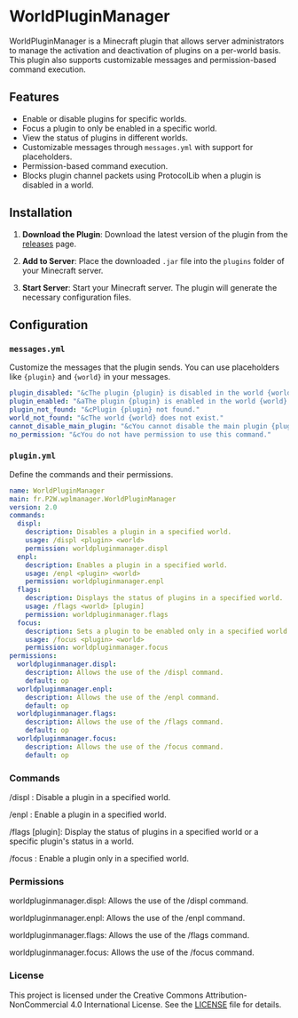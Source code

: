 # WorldPluginManager

WorldPluginManager is a Minecraft plugin that allows server administrators to manage the activation and deactivation of plugins on a per-world basis. This plugin also supports customizable messages and permission-based command execution.

## Features

- Enable or disable plugins for specific worlds.
- Focus a plugin to only be enabled in a specific world.
- View the status of plugins in different worlds.
- Customizable messages through `messages.yml` with support for placeholders.
- Permission-based command execution.
- Blocks plugin channel packets using ProtocolLib when a plugin is disabled in a world.

## Installation

1. **Download the Plugin**: Download the latest version of the plugin from the [releases](https://www.spigotmc.org/resources/world-plugin-manager.118225/) page.

2. **Add to Server**: Place the downloaded `.jar` file into the `plugins` folder of your Minecraft server.

3. **Start Server**: Start your Minecraft server. The plugin will generate the necessary configuration files.

## Configuration

### `messages.yml`

Customize the messages that the plugin sends. You can use placeholders like `{plugin}` and `{world}` in your messages.

```yaml
plugin_disabled: "&cThe plugin {plugin} is disabled in the world {world}."
plugin_enabled: "&aThe plugin {plugin} is enabled in the world {world}."
plugin_not_found: "&cPlugin {plugin} not found."
world_not_found: "&cThe world {world} does not exist."
cannot_disable_main_plugin: "&cYou cannot disable the main plugin {plugin} in any world."
no_permission: "&cYou do not have permission to use this command."
```
### `plugin.yml`

Define the commands and their permissions.

```yaml
name: WorldPluginManager
main: fr.P2W.wplmanager.WorldPluginManager
version: 2.0
commands:
  displ:
    description: Disables a plugin in a specified world.
    usage: /displ <plugin> <world>
    permission: worldpluginmanager.displ
  enpl:
    description: Enables a plugin in a specified world.
    usage: /enpl <plugin> <world>
    permission: worldpluginmanager.enpl
  flags:
    description: Displays the status of plugins in a specified world.
    usage: /flags <world> [plugin]
    permission: worldpluginmanager.flags
  focus:
    description: Sets a plugin to be enabled only in a specified world.
    usage: /focus <plugin> <world>
    permission: worldpluginmanager.focus
permissions:
  worldpluginmanager.displ:
    description: Allows the use of the /displ command.
    default: op
  worldpluginmanager.enpl:
    description: Allows the use of the /enpl command.
    default: op
  worldpluginmanager.flags:
    description: Allows the use of the /flags command.
    default: op
  worldpluginmanager.focus:
    description: Allows the use of the /focus command.
    default: op
```

### Commands

/displ <plugin> <world>: Disable a plugin in a specified world.

/enpl <plugin> <world>: Enable a plugin in a specified world.

/flags <world> [plugin]: Display the status of plugins in a specified world or a specific plugin's status in a world.

/focus <plugin> <world>: Enable a plugin only in a specified world.

### Permissions

worldpluginmanager.displ: Allows the use of the /displ command.

worldpluginmanager.enpl: Allows the use of the /enpl command.

worldpluginmanager.flags: Allows the use of the /flags command.

worldpluginmanager.focus: Allows the use of the /focus command.


### License

This project is licensed under the Creative Commons Attribution-NonCommercial 4.0 International License. See the [LICENSE](https://github.com/P2Wdisabled/WorldPluginManager/blob/main/LICENSE) file for details.
